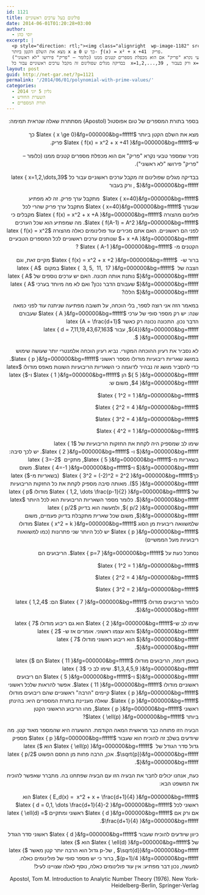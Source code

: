 ```yaml
---
id: 1121
title: פולינום בעל ערכים ראשוניים
date: 2014-06-01T01:20:28+03:00
author:
  - יוסי כהן
excerpt: |
  <p style="direction: rtl;"><img class="alignright  wp-image-1182" src="http://net-gar.net/wp-content/uploads/2014/06/oiler.jpg" alt="oiler" width="86" height="107" />בספר בתורת המספרים של טום אפוסטול (Apostol) מסתתרת שאלה שנראית תמימה,
  מצא את השלם הקטן ביותר x ≥ 0 כך ש- ƒ(x) = x² + x +41  פריק.
  נזכיר שמספר טבעי נקרא "פריק" אם הוא מכפלת מספרים קטנים ממנו (כלומר – "פריק" פירושו "לא ראשוני").
  בבדיקה מגלים שפולינום זה מקבל ערכים ראשוניים עבור כל  x=1,2,...,39 , ורק בעבור x=40  מתקבל ערך פריק.</p>
layout: post
guid: http://net-gar.net/?p=1121
permalink: '/2014/06/01/polynomial-with-prime-values/'
categories:
  - גליון 5 יוני 2014
  - השערת החודש
  - תורת המספרים
---
```

<p style="direction: rtl;">
  <span style="font-size: 14px; line-height: 1.5em;">בספר בתורת המספרים של טום אפוסטול (Apostol) מסתתרת שאלה שנראית תמימה:</span>
</p>

<p style="direction: rtl;">
  <span style="font-size: 14px; line-height: 1.5em;">מצא את השלם הקטן ביותר $latex { x \ge 0}&fg=000000&bg=ffffff$ כך ש-</span><span style="font-size: 14px; line-height: 1.5em;">$latex { f(x) = x^2 + x +41 }&fg=000000&bg=ffffff$ פריק.</span>
</p>

<p style="direction: rtl;">
  <span style="font-size: 14px; line-height: 1.5em;">נזכיר שמספר טבעי נקרא "פריק" אם הוא מכפלת מספרים קטנים ממנו (כלומר – "פריק" פירושו "לא ראשוני"). </span>
</p>

<p style="direction: rtl;">
  <span style="font-size: 14px; line-height: 1.5em;">בבדיקה מגלים שפולינום זה מקבל ערכים ראשוניים עבור כל $latex { x=1,2,\dots,39 }&fg=000000&bg=ffffff$ , ורק בעבור</span>
</p>

<p style="direction: rtl;">
  <span style="font-size: 14px; line-height: 1.5em;"> $latex { x=40}&fg=000000&bg=ffffff$  מתקבל ערך פריק. זה לא מפתיע שבערך $latex { x=40}&fg=000000&bg=ffffff$ </span><span style="font-size: 14px; line-height: 1.5em;">מתקבל ערך פריק שהרי לכל פולינום מהצורה $latex { f(x) = x^2 + x +A }&fg=000000&bg=ffffff$ </span><span style="font-size: 14px; line-height: 1.5em;">מקבלים כי $latex { f(A-1) = A^2 }&fg=000000&bg=ffffff$. מה שמפתיע הוא שכל הערכים לפני הם ראשוניים. האם אתם מכירים עוד פולינומים כאלה מהצורה $latex { f(x) = x^2 + x +A }&fg=000000&bg=ffffff$ שנותנים ערכים ראשוניים לכל המספרים הטבעיים הקטנים מ- $latex { A-1 }&fg=000000&bg=ffffff$ ?</span>
</p>

<p style="direction: rtl;">
  <span style="font-size: 14px; line-height: 1.5em;">ברור ש-  $latex { f(x) = x^2 + x +2 }&fg=000000&bg=ffffff$ מקיים זאת, וגם הצבה של  $latex {  3, 5,  11,  17 }&fg=000000&bg=ffffff$ במקום  $latex { A }&fg=000000&bg=ffffff$ נותנת אותה תכונה. האם יש ערכים נוספים של $latex { A }&fg=000000&bg=ffffff$ שעבורם הדבר נכון? ואם לא מה מיוחד בערכי $latex { A }&fg=000000&bg=ffffff$ הללו?</span>
</p>

<p style="direction: rtl;">
  <span style="font-size: 14px; line-height: 1.5em;">במאמר הזה אני רוצה לספר, בלי הוכחה, על תשובה מפתיעה שניתנה עוד לפני כמאה שנה: יש רק מספר סופי של ערכי $latex { A }&fg=000000&bg=ffffff$ שעבורם הדבר נכון. התכונה נכונה רק כאשר $latex {A = \frac{d+1}{4}}&fg=000000&bg=ffffff$, עבור $latex { d = 7,11,19,43,67,163  }&fg=000000&bg=ffffff$.</span>
</p>

<p style="direction: rtl;">
  <span style="font-size: 14px; line-height: 1.5em;">לא נסביר את רעיון ההוכחה המקורי. נביא רעיון הוכחה אלמנטרי יותר שעושה שימוש במושג שאריות ריבועיות מודולו מספר ראשוני $latex { p }&fg=000000&bg=ffffff$. כדי להסביר מושג זה נבהיר לדוגמה כי השאריות הריבועיות השונות מאפס מודולו $latex { 5 }&fg=000000&bg=ffffff$ הן $latex { 1 }&fg=000000&bg=ffffff$ ו-$latex { 4 }&fg=000000&bg=ffffff$, משום ש:</span>
</p>

<p style="direction: rtl;">
  $latex { 1^2 = 1 }&fg=000000&bg=ffffff$
</p>

<p style="direction: rtl;">
  $latex { 2^2 = 4 }&fg=000000&bg=ffffff$
</p>

<p style="direction: rtl;">
  $latex { 3^2 = 4 }&fg=000000&bg=ffffff$
</p>

<p style="direction: rtl;">
  $latex { 4^2 = 1 }&fg=000000&bg=ffffff$
</p>

<p style="direction: rtl;">
  <span style="font-size: 14px; line-height: 1.5em;">שימו לב שמספיק היה לקחת את החזקות הריבועיות של $latex { 1 }&fg=000000&bg=ffffff$ ו- $latex { 2 }&fg=000000&bg=ffffff$. יש לכך סיבה: בשאריות מ-$latex { 5 }&fg=000000&bg=ffffff$, מתקיים  $latex { 3=-2 }&fg=000000&bg=ffffff$ ו-$latex { 4=-1 }&fg=000000&bg=ffffff$. משום כך$latex { 3^2 = (-2)^2 = 2^2 }&fg=000000&bg=ffffff$  (בשאריות מ-$latex { 5 }&fg=000000&bg=ffffff$). מאותה סיבה מספיק לקחת את כל החזקות הריבועיות של $latex { 1,2, \dots \frac{p-1}{2} }&fg=000000&bg=ffffff$ מודולו $latex { p }&fg=000000&bg=ffffff$. כלומר מספר השאריות הריבועיות הוא לכל היותר $latex { p/2 }&fg=000000&bg=ffffff$, ולמעשה הוא בדיוק $latex { p/2 }&fg=000000&bg=ffffff$, משום שכל שארית מתקבלת בדיוק פעמיים, משום שלמשוואה ריבועית מן הסוג $latex { x^2 = k }&fg=000000&bg=ffffff$ מודולו $latex { p }&fg=000000&bg=ffffff$ יש לכל היותר שני פתרונות (כמו למשוואות ריבועיות מעל הממשיים)</span>
</p>

<p style="direction: rtl;">
  <span style="font-size: 14px; line-height: 1.5em;">נסתכל כעת על $latex { p=7 }&fg=000000&bg=ffffff$. הריבועים הם </span>
</p>

<p style="direction: rtl;">
  $latex { 1^2 = 1 }&fg=000000&bg=ffffff$
</p>

<p style="direction: rtl;">
  $latex { 2^2 = 4 }&fg=000000&bg=ffffff$
</p>

<p style="direction: rtl;">
  $latex { 3^2 = 2 }&fg=000000&bg=ffffff$
</p>

<p style="direction: rtl;">
  <span style="font-size: 14px; line-height: 1.5em;">כלומר הריבועים מודולו $latex { 7 }&fg=000000&bg=ffffff$ הם: $latex { 1,2,4 }&fg=000000&bg=ffffff$. </span>
</p>

<p style="direction: rtl;">
  <span style="font-size: 14px; line-height: 1.5em;">שימו לב ש-$latex { 2 }&fg=000000&bg=ffffff$ הוא גם ריבוע מודולו $latex { 7 }&fg=000000&bg=ffffff$ והוא עצמו ראשוני. אומרים אז ש- $latex { 2 }&fg=000000&bg=ffffff$ הוא ריבוע ראשוני מודולו $latex { 7 }&fg=000000&bg=ffffff$.</span>
</p>

<p style="direction: rtl;">
  <span style="font-size: 14px; line-height: 1.5em;">באופן דומה, הריבועים מודולו $latex { 11 }&fg=000000&bg=ffffff$ הם $latex { 1,3,4,5,9 }&fg=000000&bg=ffffff$. שימו לב כי $latex { 3 }&fg=000000&bg=ffffff$ ו-$latex { 5 }&fg=000000&bg=ffffff$ הם ריבועים ראשוניים מודולו $latex { 11 }&fg=000000&bg=ffffff$. אפשר להראות שלכל ראשוני $latex { p }&fg=000000&bg=ffffff$ קיימים "הרבה" ראשוניים שהם ריבועים מודולו $latex { p }&fg=000000&bg=ffffff$. שאלה מעניינת בתורת המספרים היא: בהינתן ראשוני $latex { p }&fg=000000&bg=ffffff$, מהו הריבוע הראשוני הקטן ביותר </span><span style="font-size: 14px; line-height: 1.5em;">$latex { \ell(p) }&fg=000000&bg=ffffff$?</span>
</p>

<p style="direction: rtl;">
  <span style="font-size: 14px; line-height: 1.5em;">הבעיה הזו פתוחה כבר מראשית המאה הקודמת. ההשערה היא שהמספר מאוד קטן. מה שיודעים בשלב זה להוכיח הוא שעבור $latex { p }&fg=000000&bg=ffffff$ מספיק גדול סדר הגודל של  $latex { \ell(p) }&fg=000000&bg=ffffff$ הוא $latex { \sqrt{p}}&fg=000000&bg=ffffff$. אכן, הרבה פחות מן החסם הפשוט $latex { p/2 }&fg=000000&bg=ffffff$.</span>
</p>

<p style="direction: rtl;">
  <span style="font-size: 14px; line-height: 1.5em;">כעת, אנחנו יכולים לחבר את הבעיה הזו עם הבעיה שפתחנו בה. מתברר שאפשר להוכיח את המשפט הבא:</span>
</p>

<p style="direction: rtl;">
  <span style="font-size: 14px; line-height: 1.5em;">$latex { E_d(x) =  x^2 + x + \frac{d+1}{4} }&fg=000000&bg=ffffff$ הוא ראשוני לכל $latex { d = 0,1, \dots \frac{d+1}{4}-2 }&fg=000000&bg=ffffff$  אם ורק אם $latex { d }&fg=000000&bg=ffffff$ ראשוני ומתקיים $latex { \ell(d) = \frac{d+1}{4} }&fg=000000&bg=ffffff$.</span>
</p>

<p style="direction: rtl;">
  <span style="font-size: 14px; line-height: 1.5em;">כיוון שיודעים להוכיח שעבור $latex { d }&fg=000000&bg=ffffff$ ראשוני סדר הגודל של $latex { \ell(d) }&fg=000000&bg=ffffff$ הוא $latex { \sqrt{d}}&fg=000000&bg=ffffff$ , של-p גדול הוא הרבה יותר קטן מאשר $latex { (p+1)/4 }&fg=000000&bg=ffffff$, ברור כי יש מספר סופי של פולינומים כאלה. למעשה, נכון דבר מפתיע: אין עוד פולינומים כאלה, נוסף לאלה שצויינו לעיל!</span>
</p>

<p style="direction: rtl;">
  Apostol, Tom M. Introduction to Analytic Number Theory (1976). New York-Heidelberg-Berlin, Springer-Verlag
</p>
